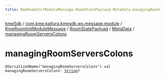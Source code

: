 ```yaml
---
title: KmeRoomInitModuleMessage.RoomStatePayload.MetaData.managingRoomServersColons - kmeSdk
---
```


[kmeSdk](../../../../index.html) / [com.kme.kaltura.kmesdk.ws.message.module](../../../index.html) / [KmeRoomInitModuleMessage](../../index.html) / [RoomStatePayload](../index.html) / [MetaData](index.html) / [managingRoomServersColons](./managing-room-servers-colons.html)

# managingRoomServersColons

`@SerializedName("managingRoomServersColons") val managingRoomServersColons: `[`String`](https://kotlinlang.org/api/latest/jvm/stdlib/kotlin/-string/index.html)`?`